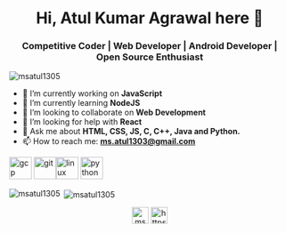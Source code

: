 <h1 align="center"> Hi, Atul Kumar Agrawal here 👋</h1>
<h3 align="center">Competitive Coder | Web Developer | Android Developer | Open Source Enthusiast</h3>
<p align="left"> <img src="https://komarev.com/ghpvc/?username=msatul1305" alt="msatul1305" /> </p>
<!--
**msatul1305/msatul1305** is a ✨ _special_ ✨ repository because its `README.md` (this file) appears on your GitHub profile.  😄 Pronouns: 
 ⚡ Fun fact:  -->

- 🔭 I’m currently working on **JavaScript**
- 🌱 I’m currently learning **NodeJS**
- 👯 I’m looking to collaborate on **Web Development**
- 🤔 I’m looking for help with **React**
- 💬 Ask me about **HTML, CSS, JS, C, C++, Java and Python.**
- 📫 How to reach me: **ms.atul1303@gmail.com**

<p align="left"><img src="https://www.vectorlogo.zone/logos/google_cloud/google_cloud-icon.svg" alt="gcp" width="40" height="40"/> <img src="https://www.vectorlogo.zone/logos/git-scm/git-scm-icon.svg" alt="git" width="40" height="40"/><img src="https://devicons.github.io/devicon/devicon.git/icons/linux/linux-original.svg" alt="linux" width="40" height="40"/> <img src="https://devicons.github.io/devicon/devicon.git/icons/python/python-original.svg" alt="python" width="40" height="40"/></p><p><img align="left" src="https://github-readme-stats.vercel.app/api/top-langs/?username=msatul1305&layout=compact&hide=html" alt="msatul1305" /></p>

<p>&nbsp;<img align="center" src="https://github-readme-stats.vercel.app/api?username=msatul1305&show_icons=true" alt="msatul1305" /></p>

<p align="center">
<a href="https://twitter.com/ms_atul" target="blank"><img align="center" src="https://cdn.jsdelivr.net/npm/simple-icons@3.0.1/icons/twitter.svg" alt="ms_atul" height="30" width="30" /></a>
<a href="https://linkedin.com/in/https://www.linkedin.com/in/msatul1305" target="blank"><img align="center" src="https://cdn.jsdelivr.net/npm/simple-icons@3.0.1/icons/linkedin.svg" alt="https://www.linkedin.com/in/msatul1305/" height="30" width="30" /></a>
</p>
